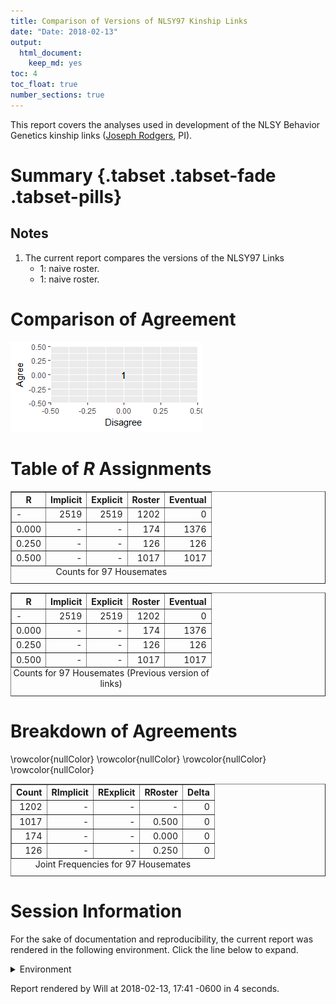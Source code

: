 ```yaml
---
title: Comparison of Versions of NLSY97 Kinship Links
date: "Date: 2018-02-13"
output:
  html_document:
    keep_md: yes
toc: 4
toc_float: true
number_sections: true
---
```


This report covers the analyses used in development of the NLSY Behavior Genetics kinship links ([Joseph Rodgers](https://www.vanderbilt.edu/psychological_sciences/bio/joe-rodgers), PI).

<!--  Set the working directory to the repository's base directory; this assumes the report is nested inside of two directories.-->


<!-- Set the report-wide options, and point to the external code file. -->


<!-- Load 'sourced' R files.  Suppress the output when loading sources. -->


<!-- Load packages, or at least verify they're available on the local machine.  Suppress the output when loading packages. -->


<!-- Load any global functions and variables declared in the R file.  Suppress the output. -->


<!-- Declare any global functions specific to a Rmd output.  Suppress the output. -->


<!-- Load the datasets.   -->


<!-- Tweak the datasets.   -->


# Summary {.tabset .tabset-fade .tabset-pills}

## Notes
1. The current report compares the versions of the NLSY97 Links
    * 1: naive roster.
    * 1: naive roster.

# Comparison of Agreement
![](figure-png/graph-roc-1.png)<!-- -->

# Table of *R* Assignments
<!-- html table generated in R 3.4.3 by xtable 1.8-2 package -->
<!-- Tue Feb 13 17:41:27 2018 -->
<table border=1>
<caption align="bottom"> Counts for 97 Housemates </caption>
<tr> <th> R </th> <th> Implicit </th> <th> Explicit </th> <th> Roster </th> <th> Eventual </th>  </tr>
  <tr> <td> - </td> <td align="right"> 2519 </td> <td align="right"> 2519 </td> <td align="right"> 1202 </td> <td align="right">   0 </td> </tr>
  <tr> <td> 0.000 </td> <td align="right"> - </td> <td align="right"> - </td> <td align="right"> 174 </td> <td align="right"> 1376 </td> </tr>
  <tr> <td> 0.250 </td> <td align="right"> - </td> <td align="right"> - </td> <td align="right"> 126 </td> <td align="right"> 126 </td> </tr>
  <tr> <td> 0.500 </td> <td align="right"> - </td> <td align="right"> - </td> <td align="right"> 1017 </td> <td align="right"> 1017 </td> </tr>
   </table>
<!-- html table generated in R 3.4.3 by xtable 1.8-2 package -->
<!-- Tue Feb 13 17:41:27 2018 -->
<table border=1>
<caption align="bottom"> Counts for 97 Housemates (Previous version of links) </caption>
<tr> <th> R </th> <th> Implicit </th> <th> Explicit </th> <th> Roster </th> <th> Eventual </th>  </tr>
  <tr> <td> - </td> <td align="right"> 2519 </td> <td align="right"> 2519 </td> <td align="right"> 1202 </td> <td align="right">   0 </td> </tr>
  <tr> <td> 0.000 </td> <td align="right"> - </td> <td align="right"> - </td> <td align="right"> 174 </td> <td align="right"> 1376 </td> </tr>
  <tr> <td> 0.250 </td> <td align="right"> - </td> <td align="right"> - </td> <td align="right"> 126 </td> <td align="right"> 126 </td> </tr>
  <tr> <td> 0.500 </td> <td align="right"> - </td> <td align="right"> - </td> <td align="right"> 1017 </td> <td align="right"> 1017 </td> </tr>
   </table>

# Breakdown of Agreements 
<!-- html table generated in R 3.4.3 by xtable 1.8-2 package -->
<!-- Tue Feb 13 17:41:27 2018 -->
<table border=1>
<caption align="bottom"> Joint Frequencies for 97 Housemates </caption>
<tr> <th> Count </th> <th> RImplicit </th> <th> RExplicit </th> <th> RRoster </th> <th> Delta </th>  </tr>
  \rowcolor{nullColor}  <tr> <td align="right"> 1202 </td> <td align="right"> - </td> <td align="right"> - </td> <td align="right"> - </td> <td align="right"> 0 </td> </tr>
   \rowcolor{nullColor} <tr> <td align="right"> 1017 </td> <td align="right"> - </td> <td align="right"> - </td> <td align="right"> 0.500 </td> <td align="right"> 0 </td> </tr>
   \rowcolor{nullColor} <tr> <td align="right"> 174 </td> <td align="right"> - </td> <td align="right"> - </td> <td align="right"> 0.000 </td> <td align="right"> 0 </td> </tr>
   \rowcolor{nullColor} <tr> <td align="right"> 126 </td> <td align="right"> - </td> <td align="right"> - </td> <td align="right"> 0.250 </td> <td align="right"> 0 </td> </tr>
   </table>



# Session Information
For the sake of documentation and reproducibility, the current report was rendered in the following environment.  Click the line below to expand.

<details>
  <summary>Environment <span class="glyphicon glyphicon-plus-sign"></span></summary>

```
Session info --------------------------------------------------------------------------------------
```

```
 setting  value                                      
 version  R version 3.4.3 Patched (2018-01-25 r74163)
 system   x86_64, mingw32                            
 ui       RTerm                                      
 language (EN)                                       
 collate  English_United States.1252                 
 tz       America/Chicago                            
 date     2018-02-13                                 
```

```
Packages ------------------------------------------------------------------------------------------
```

```
 package    * version    date       source                            
 assertthat   0.2.0      2017-04-11 CRAN (R 3.4.2)                    
 backports    1.1.2      2017-12-13 CRAN (R 3.4.3)                    
 base       * 3.4.3      2018-01-26 local                             
 bindr        0.1        2016-11-13 CRAN (R 3.4.2)                    
 bindrcpp   * 0.2        2017-06-17 CRAN (R 3.4.2)                    
 bit          1.1-12     2014-04-09 CRAN (R 3.4.1)                    
 bit64        0.9-7      2017-05-08 CRAN (R 3.4.1)                    
 blob         1.1.0      2017-06-17 CRAN (R 3.4.2)                    
 checkmate    1.8.5      2017-10-24 CRAN (R 3.4.2)                    
 colorspace   1.3-2      2016-12-14 CRAN (R 3.4.2)                    
 compiler     3.4.3      2018-01-26 local                             
 datasets   * 3.4.3      2018-01-26 local                             
 DBI          0.7        2017-06-18 CRAN (R 3.4.2)                    
 devtools     1.13.4     2017-11-09 CRAN (R 3.4.2)                    
 digest       0.6.15     2018-01-28 CRAN (R 3.4.3)                    
 dplyr        0.7.4.9000 2018-01-26 Github (tidyverse/dplyr@3f91e1e)  
 evaluate     0.10.1     2017-06-24 CRAN (R 3.4.2)                    
 ggplot2    * 2.2.1.9000 2017-12-20 Github (tidyverse/ggplot2@bfff1d8)
 glue         1.2.0      2017-10-29 CRAN (R 3.4.2)                    
 graphics   * 3.4.3      2018-01-26 local                             
 grDevices  * 3.4.3      2018-01-26 local                             
 grid         3.4.3      2018-01-26 local                             
 gtable       0.2.0      2016-02-26 CRAN (R 3.4.2)                    
 hms          0.4.1      2018-01-24 CRAN (R 3.4.3)                    
 htmltools    0.3.6      2017-04-28 CRAN (R 3.4.2)                    
 knitr      * 1.19       2018-01-29 CRAN (R 3.4.3)                    
 labeling     0.3        2014-08-23 CRAN (R 3.4.1)                    
 lazyeval     0.2.1      2017-10-29 CRAN (R 3.4.2)                    
 magrittr   * 1.5        2014-11-22 CRAN (R 3.4.2)                    
 memoise      1.1.0      2017-04-21 CRAN (R 3.4.2)                    
 methods    * 3.4.3      2018-01-26 local                             
 munsell      0.4.3      2016-02-13 CRAN (R 3.4.2)                    
 odbc         1.1.5      2018-01-23 CRAN (R 3.4.3)                    
 pillar       1.1.0      2018-01-14 CRAN (R 3.4.3)                    
 pkgconfig    2.0.1      2017-03-21 CRAN (R 3.4.2)                    
 plyr         1.8.4      2016-06-08 CRAN (R 3.4.2)                    
 purrr        0.2.4      2017-10-18 CRAN (R 3.4.2)                    
 R6           2.2.2      2017-06-17 CRAN (R 3.4.2)                    
 Rcpp         0.12.15    2018-01-20 CRAN (R 3.4.3)                    
 rlang        0.1.6.9003 2018-01-26 Github (tidyverse/rlang@b5da865)  
 rmarkdown    1.8        2017-11-17 CRAN (R 3.4.2)                    
 rprojroot    1.3-2      2018-01-03 CRAN (R 3.4.3)                    
 scales       0.5.0.9000 2017-10-11 Github (hadley/scales@d767915)    
 stats      * 3.4.3      2018-01-26 local                             
 stringi      1.1.6      2017-11-17 CRAN (R 3.4.2)                    
 stringr      1.2.0      2017-02-18 CRAN (R 3.4.2)                    
 testit       0.7.1      2017-12-21 Github (yihui/testit@8a346dd)     
 tibble       1.4.2      2018-01-22 CRAN (R 3.4.3)                    
 tidyselect   0.2.3      2017-11-06 CRAN (R 3.4.2)                    
 tools        3.4.3      2018-01-26 local                             
 utils      * 3.4.3      2018-01-26 local                             
 withr        2.1.1.9000 2017-12-20 Github (jimhester/withr@df18523)  
 xtable     * 1.8-2      2016-02-05 CRAN (R 3.4.2)                    
 yaml         2.1.16     2017-12-12 CRAN (R 3.4.3)                    
```
</details>



Report rendered by Will at 2018-02-13, 17:41 -0600 in 4 seconds.
